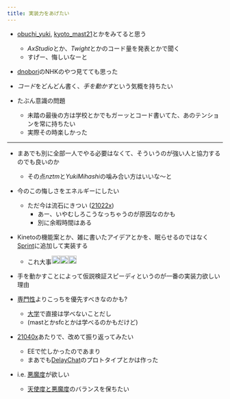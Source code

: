 ```yaml
---
title: 実装力をあげたい
---
```


* [obuchi_yuki](obuchi_yuki.md), [kyoto_mast21](kyoto_mast21.md)とかをみてると思う
  
  * *AxStudio*とか、*Twight*とかのコード量を発表とかで聞く
  * すげー、悔しいなーと
* [dnobori](dnobori.md)のNHKのやつ見てても思った

* *コード*をどんどん書く、*手を動かす*という気概を持ちたい

* たぶん意識の問題
  
  * 未踏の最後の方は学校とかでもガーッとコード書いてた、あのテンションを常に持ちたい
  * 実際その時楽しかった

---

* まあでも別に全部一人でやる必要はなくて、そういうのが強い人と協力するのでも良いのか
  
  * その点*nztm*と*YukiMihashi*の噛み合い方はいいな〜と
* 今のこの悔しさをエネルギーにしたい
  
  * ただ今は流石にきつい ([21022x](21022x.md))
    * あー、いやむしろこうなっちゃうのが原因なのかも
    * 別に余暇時間はある
* Kinetoの機能案とか、雑に書いたアイデアとかを、眠らせるのではなく[Sprint](Sprint.md)に追加して実装する
  
  * これ大事<img src='https://scrapbox.io/api/pages/blu3mo-public/blu3mo/icon' alt='blu3mo.icon' height="19.5"/><img src='https://scrapbox.io/api/pages/blu3mo-public/blu3mo/icon' alt='blu3mo.icon' height="19.5"/><img src='https://scrapbox.io/api/pages/blu3mo-public/blu3mo/icon' alt='blu3mo.icon' height="19.5"/>
* 手を動かすことによって仮説検証スピーディというのが一番の実装力欲しい理由

* [専門性](%E5%B0%82%E9%96%80%E6%80%A7.md)よりこっちを優先すべきなのかも?
  
  * [大学](%E5%A4%A7%E5%AD%A6.md)で直接は学べないことだし
  * (mastとかsfcとかは学べるのかもだけど)
* [21040x](21040x.md)あたりで、改めて振り返ってみたい
  
  * EEで忙しかったのであまり
  * まあでも[DelayChat](DelayChat.md)のプロトタイプとかは作った
* i.e. [悪魔度](%E6%82%AA%E9%AD%94%E5%BA%A6.md)が欲しい
  
  * [天使度と悪魔度](%E5%A4%A9%E4%BD%BF%E5%BA%A6%E3%81%A8%E6%82%AA%E9%AD%94%E5%BA%A6.md)のバランスを保ちたい
